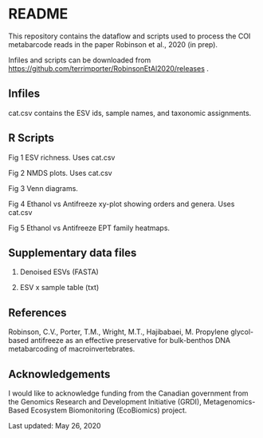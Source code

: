 # README

This repository contains the dataflow and scripts used to process the COI metabarcode reads in the paper Robinson et al., 2020 (in prep).

Infiles and scripts can be downloaded from https://github.com/terrimporter/RobinsonEtAl2020/releases .

## Infiles

cat.csv contains the ESV ids, sample names, and taxonomic assignments.  

## R Scripts

Fig 1 ESV richness.  Uses cat.csv

Fig 2 NMDS plots.  Uses cat.csv

Fig 3 Venn diagrams.

Fig 4 Ethanol vs Antifreeze xy-plot showing orders and genera.  Uses cat.csv

Fig 5 Ethanol vs Antifreeze EPT family heatmaps.

## Supplementary data files

1. Denoised ESVs (FASTA)

2. ESV x sample table (txt)

## References

Robinson, C.V., Porter, T.M., Wright, M.T., Hajibabaei, M.  Propylene glycol-based antifreeze as an effective preservative for bulk-benthos DNA metabarcoding of macroinvertebrates.

## Acknowledgements

I would like to acknowledge funding from the Canadian government from the Genomics Research and Development Initiative (GRDI), Metagenomics-Based Ecosystem Biomonitoring (EcoBiomics) project.

Last updated: May 26, 2020
